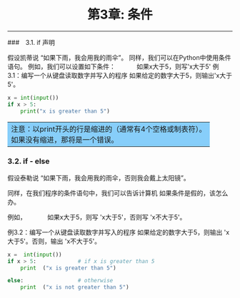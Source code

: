 # <center>第3章: 条件</center>
---

###　3.1. if 声明

假设凯蒂说 “如果下雨，我会用我的雨伞”。
同样，我们可以在Python中使用条件语句。
例如，我们可以设置如下条件：
&nbsp; &nbsp; &nbsp; &nbsp;&nbsp; &nbsp; 如果x大于5，则写'x大于5'
例3.1：编写一个从键盘读取数字并写入的程序
如果给定的数字大于5，则输出'x大于5'。
```python
x = int(input())
if x > 5:
    print("x is greater than 5")
```
<table><tr><td bgcolor=#87CEFA>注意：以print开头的行是缩进的（通常有4个空格或制表符）。<br>
如果没有缩进，那将是一个错误。
</td></tr></table>


### 3.2. if - else

假设泰勒说 “如果下雨，我会用我的雨伞，否则我会戴上太阳镜”。

同样，在我们程序的条件语句中，我们可以告诉计算机
如果条件是假的，该怎么办。

例如，
&nbsp; &nbsp; &nbsp; &nbsp;&nbsp; &nbsp; 如果x大于5，则写 'x大于5'，否则写 'x不大于5'。


例3.2：编写一个从键盘读取数字并写入的程序
如果给定的数字大于5，则输出 'x大于5'。否则，输出 'x不大于5'。

```python
x =  int(input())
if x > 5:             # if x is greater than 5
    print  ("x is greater than 5")

else:                 # otherwise
    print  ("x is not greater than 5")
```


